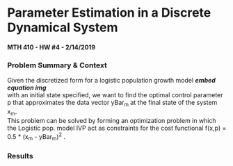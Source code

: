 # Parameter Estimation in a Discrete Dynamical System
#### MTH 410 - HW #4 - 2/14/2019  
  
### Problem Summary & Context  
Given the discretized form for a logistic population growth model ***embed equation img***  
with an initial state specified, we want to find the optimal control parameter p that approximates the data vector 
yBar<sub>m</sub> at the final state of the system x<sub>m</sub>.  
This problem can be solved by forming an optimization problem in which the Logistic pop. model IVP act as 
constraints for the cost functional f(x,p) = 0.5 * (x<sub>m</sub> - yBar<sub>m</sub>)<sup>2</sup> .  
  
### Results  


